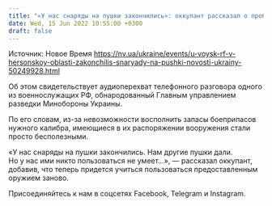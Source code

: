```yaml
---
title: "«У нас снаряды на пушки закончились»: оккупант рассказал о проблемах ВС РФ в Херсонской области — перехват"
date: Wed, 15 Jun 2022 10:55:00 +0300
draft: false
---
```

Источник: Новое Время https://nv.ua/ukraine/events/u-voysk-rf-v-hersonskoy-oblasti-zakonchilis-snaryady-na-pushki-novosti-ukrainy-50249928.html


Об этом свидетельствует аудиоперехват телефонного разговора одного из военнослужащих РФ, обнародованный Главным управлением разведки Минобороны Украины.

По его словам, из-за невозможности восполнить запасы боеприпасов нужного калибра, имеющиеся в их распоряжении вооружения стали просто бесполезными.

«У нас снаряды на пушки закончились. Нам другие пушки дали. Но у нас ими никто пользоваться не умеет…», — рассказал оккупант, добавив, что теперь придется учиться пользоваться предоставленным оружием заново.

Присоединяйтесь к нам в соцсетях Facebook, Telegram и Instagram.
